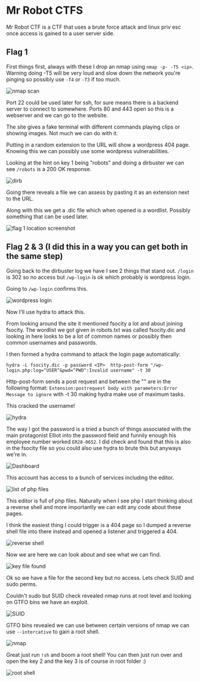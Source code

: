 # Mr Robot CTFS

Mr Robot CTF is a CTF that uses a brute force attack and linux priv esc once access is gained to a user server side.

## Flag 1

First things first, always with these I drop an nmap using `nmap -p- -T5 <ip>`. Warning doing -T5 will be very loud and slow down the network you're pinging so possibly use `-T4` or `-T3` if too much.

![nmap scan](./nmap.PNG)

Port 22 could be used later for ssh, for sure means there is a backend server to connect to somewhere.
Ports 80 and 443 open so this is a webserver and we can go to the website.

The site gives a fake terminal with different commands playing clips or showing images. Not much we can do with it.

Putting in a random extension to the URL will show a wordpress 404 page. Knowing this we can possibly use some wordpress vulnerabilities.

Looking at the hint on key 1 being "robots" and doing a dirbuster we can see `/robots` is a 200 OK response.

![dirb](./drib.PNG)

Going there reveals a file we can assess by pasting it as an extension next to the URL.

Along with this we get a .dic file which when opened is a wordlist. Possibly something that can be used later.

![flag 1 location screenshot](./flag1.PNG)

## Flag 2 & 3 (I did this in a way you can get both in the same step)

Going back to the dirbuster log we have I see 2 things that stand out. `/login` is 302 so no access but `/wp-login` is ok which probably is wordpress login.

Going to `/wp-login` confirms this.

![wordpress login](./wplogin.PNG)

Now I'll use hydra to attack this.

From looking around the site it mentioned fsocity a lot and about joining fsocity. The wordlist we got given in robots.txt was called fsocity.dic and looking in here looks to be a lot of common names or possibly then common usernames and passwords.

I then formed a hydra command to attack the login page automatically:

```
hydra -L fsocity.dic -p password <IP>  http-post-form "/wp-login.php:log=^USER^&pwd=^PWD^:Invalid username" -t 30
```

Http-post-form sends a post request and between the "" are in the following format: `Extension:postrequest body with parameters:Error Message to ignore` with -t 30 making hydra make use of maximum tasks.

This cracked the username!

![hydra](./hydra.PNG)

The way I got the password is a tried a bunch of things associated with the main protagonist Elliot into the password field and funnily enough his employee number worked `ER28-0652`. I did check and found that this is also in the fsocity file so you could also use hydra to brute this but anyways we're in.

![Dashboard](./Dashboard.PNG)

This account has access to a bunch of services including the editor.

![list of php files](./php.PNG)

This editor is full of php files. Naturally when I see php I start thinking about a reverse shell and more importantly we can edit any code about these pages.

I think the easiest thing I could trigger is a 404 page so I dumped a reverse shell file into there instead and opened a listener and triggered a 404.

![reverse shell](./shell.PNG)

Now we are here we can look about and see what we can find.

![key file found](./keyfile.PNG)

Ok so we have a file for the second key but no access. Lets check SUID and sudo perms.

Couldn't sudo but SUID check revealed nmap runs at root level and looking on GTFO bins we have an exploit.

![SUID](./SUID.PNG)

GTFO bins revealed we can use between certain versions of nmap we can use `--intercative` to gain a root shell.

![nmap](./nmapexploit.PNG)

Great just run `!sh` and boom a root shell! You can then just run over and open the key 2 and the key 3 is of course in root folder :)

![root shell](./root.PNG)
